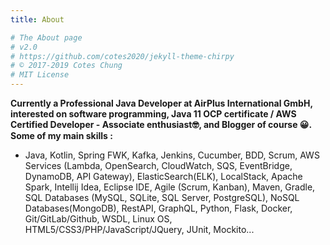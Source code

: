 ```yaml
---
title: About

# The About page
# v2.0
# https://github.com/cotes2020/jekyll-theme-chirpy
# © 2017-2019 Cotes Chung
# MIT License
---
```


**Currently a Professional Java Developer at AirPlus International GmbH, interested on software programming, Java 11 OCP certificate / AWS Certified Developer - Associate enthusiast🤓, and Blogger of course 😀.
Some of my main skills :**

 - Java, Kotlin, Spring FWK, Kafka, Jenkins, Cucumber, BDD, Scrum, AWS Services (Lambda, OpenSearch, CloudWatch, SQS, EventBridge, DynamoDB, API Gateway), ElasticSearch(ELK), LocalStack, Apache Spark, Intellij Idea, Eclipse IDE, Agile (Scrum, Kanban), Maven, Gradle, SQL Databases (MySQL, SQLite, SQL Server, PostgreSQL), NoSQL Databases(MongoDB), RestAPI, GraphQL, Python, Flask, Docker, Git/GitLab/Github, WSDL, Linux OS, HTML5/CSS3/PHP/JavaScript/JQuery, JUnit, Mockito...
